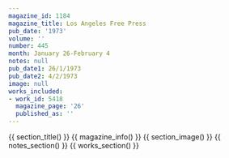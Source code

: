 ```yaml
---
magazine_id: 1184
magazine_title: Los Angeles Free Press
pub_date: '1973'
volume: ''
number: 445
month: January 26-February 4
notes: null
pub_date1: 26/1/1973
pub_date2: 4/2/1973
image: null
works_included:
- work_id: 5418
  magazine_page: '26'
  published_as: ''
---
```


{{ section_title() }}
{{ magazine_info() }}
{{ section_image() }}
{{ notes_section() }}
{{ works_section() }}
